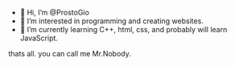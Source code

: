 - 👋 Hi, I’m @ProstoGio
- 👀 I’m interested in programming and creating websites.
- 🌱 I’m currently learning C++, html, css, and probably will learn JavaScript.

thats all. you can call me Mr.Nobody.

<!---
ProstoGio/ProstoGio is a ✨ special ✨ repository because its `README.md` (this file) appears on your GitHub profile.
You can click the Preview link to take a look at your changes.
--->
